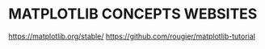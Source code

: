 # MATPLOTLIB CONCEPTS WEBSITES

https://matplotlib.org/stable/
https://github.com/rougier/matplotlib-tutorial
